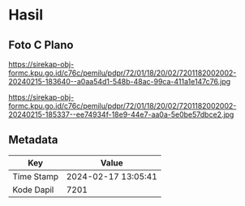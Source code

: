 # Hasil

## Foto C Plano

https://sirekap-obj-formc.kpu.go.id/c76c/pemilu/pdpr/72/01/18/20/02/7201182002002-20240215-183640--a0aa54d1-548b-48ac-99ca-411a1e147c76.jpg

https://sirekap-obj-formc.kpu.go.id/c76c/pemilu/pdpr/72/01/18/20/02/7201182002002-20240215-185337--ee74934f-18e9-44e7-aa0a-5e0be57dbce2.jpg


## Metadata

| Key        | Value               |
| ---------- | ------------------- |
| Time Stamp | 2024-02-17 13:05:41 |
| Kode Dapil | 7201                |



